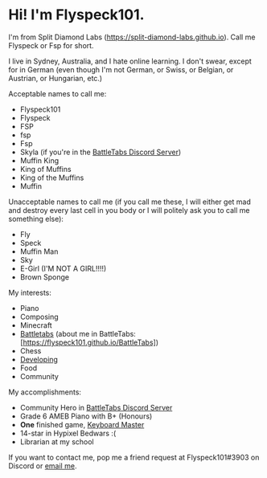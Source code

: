 # Hi! I'm Flyspeck101. 

I'm from Split Diamond Labs (https://split-diamond-labs.github.io). Call me Flyspeck or Fsp for short. 

I live in Sydney, Australia, and I hate online learning. I don't swear, except for in German (even though I'm not German, or Swiss, or Belgian, or Austrian, or Hungarian, etc.)

Acceptable names to call me: 
- Flyspeck101 
- Flyspeck 
- FSP 
- fsp 
- Fsp 
- Skyla (if you're in the [BattleTabs Discord Server](https://discord.gg/wNkujNWkqf)) 
- Muffin King 
- King of Muffins 
- King of the Muffins 
- Muffin

Unacceptable names to call me (if you call me these, I will either get mad and destroy every last cell in you body or I will politely ask you to call me something else):
- Fly
- Speck
- Muffin Man
- Sky 
- E-Girl (I'M NOT A GIRL!!!!)
- Brown Sponge 

My interests: 
- Piano 
- Composing 
- Minecraft 
- [Battletabs](https://battletabs.io) (about me in BattleTabs: [https://flyspeck101.github.io/BattleTabs])
- Chess 
- [Developing](https://split-diamond-labs.github.io)
- Food 
- Community 

My accomplishments: 
- Community Hero in [BattleTabs Discord Server](https://discord.gg/wNkujNWkqf)
- Grade 6 AMEB Piano with B+ (Honours)
- **One** finished game, [Keyboard Master](https://split-diamond-labs.github.io/Keyboard-Master)
- 14-star in Hypixel Bedwars :(
- Librarian at my school 

If you want to contact me, pop me a friend request at Flyspeck101#3903 on Discord or [email me](mailto:yeetersdeleters12345@gmail.com). 
